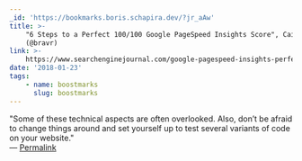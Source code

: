 ```yaml
---
_id: 'https://bookmarks.boris.schapira.dev/?jr_aAw'
title: >-
    "6 Steps to a Perfect 100/100 Google PageSpeed Insights Score", Cai Simpson
    (@bravr)
link: >-
    https://www.searchenginejournal.com/google-pagespeed-insights-perfect-score/218621/
date: '2018-01-23'
tags:
    - name: boostmarks
      slug: boostmarks
---
```


&quot;Some of these technical aspects are often overlooked. Also, don’t be
afraid to change things around and set yourself up to test several variants of
code on your website.&quot; <br>&#8212;
<a href="https://bookmarks.boris.schapira.dev/?jr_aAw" title="Permalink">Permalink</a>
